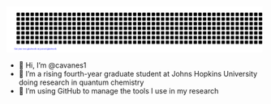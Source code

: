![gitartwork](gitartwork.svg)
- 👋 Hi, I’m @cavanes1
- 👀 I’m a rising fourth-year graduate student at Johns Hopkins University doing research in quantum chemistry
- 🌱 I’m using GitHub to manage the tools I use in my research

<!---
Things to add in the future (from GitHub's template):
- 💞️ I’m looking to collaborate on ...
- 📫 How to reach me ...
--->
